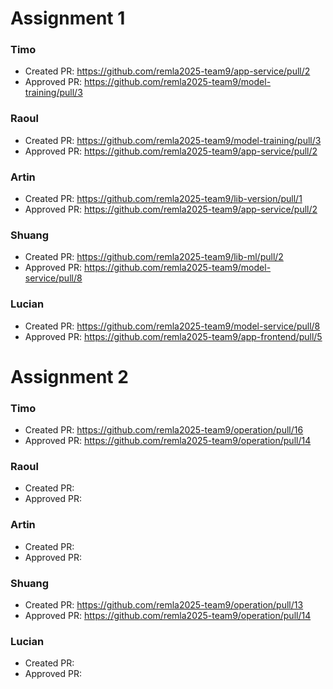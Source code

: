 # Assignment 1

### Timo
- Created PR: https://github.com/remla2025-team9/app-service/pull/2
- Approved PR: https://github.com/remla2025-team9/model-training/pull/3 

### Raoul
- Created PR: https://github.com/remla2025-team9/model-training/pull/3
- Approved PR: https://github.com/remla2025-team9/app-service/pull/2

### Artin
- Created PR: https://github.com/remla2025-team9/lib-version/pull/1
- Approved PR: https://github.com/remla2025-team9/app-service/pull/2

### Shuang
- Created PR: https://github.com/remla2025-team9/lib-ml/pull/2
- Approved PR:  https://github.com/remla2025-team9/model-service/pull/8
  
### Lucian
- Created PR: https://github.com/remla2025-team9/model-service/pull/8
- Approved PR: https://github.com/remla2025-team9/app-frontend/pull/5


# Assignment 2

### Timo
- Created PR: https://github.com/remla2025-team9/operation/pull/16 
- Approved PR: https://github.com/remla2025-team9/operation/pull/14 

### Raoul
- Created PR: 
- Approved PR:

### Artin
- Created PR:
- Approved PR:

### Shuang
- Created PR: https://github.com/remla2025-team9/operation/pull/13
- Approved PR: https://github.com/remla2025-team9/operation/pull/14
  
### Lucian
- Created PR:
- Approved PR:
